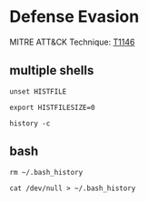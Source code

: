 # Defense Evasion

MITRE ATT&CK Technique: [T1146](https://attack.mitre.org/wiki/Technique/T1146)


## multiple shells

    unset HISTFILE

    export HISTFILESIZE=0

    history -c

## bash

    rm ~/.bash_history

    cat /dev/null > ~/.bash_history
